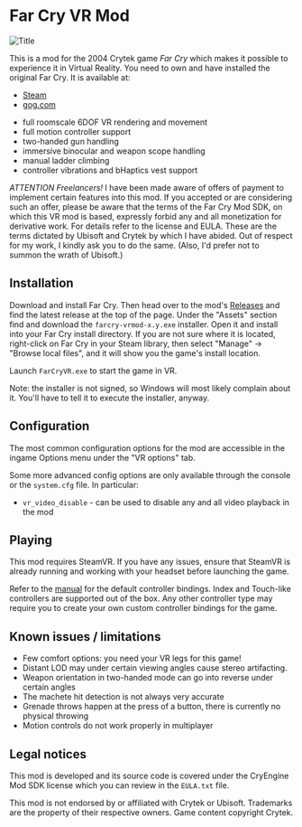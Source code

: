# Far Cry VR Mod

![Title](title.jpg)

This is a mod for the 2004 Crytek game *Far Cry* which makes it possible to experience it in Virtual Reality.
You need to own and have installed the original Far Cry. It is available at:
* [Steam](https://store.steampowered.com/app/13520/Far_Cry/)
* [gog.com](https://www.gog.com/en/game/far_cry)

- full roomscale 6DOF VR rendering and movement
- full motion controller support
- two-handed gun handling
- immersive binocular and weapon scope handling
- manual ladder climbing
- controller vibrations and bHaptics vest support

*ATTENTION Freelancers!* I have been made aware of offers of payment to implement certain features into this mod.
If you accepted or are considering such an offer, please be aware that the terms of the Far Cry Mod SDK, on which this VR mod
is based, expressly forbid any and all monetization for derivative work. For details refer to the license and EULA. These are
the terms dictated by Ubisoft and Crytek by which I have abided. Out of respect for my work, I kindly ask you to do the same.
(Also, I'd prefer not to summon the wrath of Ubisoft.)

## Installation

Download and install Far Cry. Then head over to the mod's [Releases](https://github.com/fholger/farcry_vrmod/releases) and
find the latest release at the top of the page. Under the "Assets" section find and download the `farcry-vrmod-x.y.exe` installer.
Open it and install into your Far Cry install directory. If you are not sure where it is located,
right-click on Far Cry in your Steam library, then select "Manage" -> "Browse local files", and it will show you the game's install location.

Launch `FarCryVR.exe` to start the game in VR.

Note: the installer is not signed, so Windows will most likely complain about it. You'll have to tell it to execute the installer, anyway.

## Configuration

The most common configuration options for the mod are accessible in the ingame Options menu under the "VR options" tab.

Some more advanced config options are only available through the console or the `system.cfg` file. In particular:
- `vr_video_disable` - can be used to disable any and all video playback in the mod

## Playing

This mod requires SteamVR. If you have any issues, ensure that SteamVR is already running and working with your headset before launching the game.

Refer to the [manual](https://farcryvr.de/manual/) for the default controller bindings. Index and Touch-like controllers are supported out of the box. Any other controller type may require you to create your own custom controller bindings for the game.

## Known issues / limitations

- Few comfort options: you need your VR legs for this game!
- Distant LOD may under certain viewing angles cause stereo artifacting.
- Weapon orientation in two-handed mode can go into reverse under certain angles
- The machete hit detection is not always very accurate
- Grenade throws happen at the press of a button, there is currently no physical throwing
- Motion controls do not work properly in multiplayer

## Legal notices

This mod is developed and its source code is covered under the CryEngine Mod SDK license which you can review in the `EULA.txt` file.

This mod is not endorsed by or affiliated with Crytek or Ubisoft.  Trademarks are the property of their respective owners. Game content copyright Crytek.
